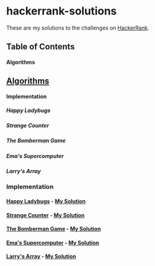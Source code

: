 # hackerrank-solutions

These are my solutions to the challenges on [HackerRank](https://www.hackerrank.com).


## Table of Contents

#### Algorithms


## [Algorithms](https://www.hackerrank.com/domains/algorithms)

#### Implementation
##### Happy Ladybugs
##### Strange Counter
##### The Bomberman Game
##### Ema's Supercomputer
##### Larry's Array


### Implementation

#### [Happy Ladybugs](https://www.hackerrank.com/challenges/happy-ladybugs) - [My Solution](./algorithms/happy-ladybugs)

#### [Strange Counter](https://www.hackerrank.com/challenges/strange-code) - [My Solution](./algorithms/strange-counter.cs)

#### [The Bomberman Game](https://www.hackerrank.com/challenges/bomber-man) - [My Solution](./algorithms/the-bomberman-game.cs)

#### [Ema's Supercomputer](https://www.hackerrank.com/challenges/two-pluses) - [My Solution](./algorithms/emas-supercomputer.cs)

#### [Larry's Array](https://www.hackerrank.com/challenges/larrys-array) - [My Solution](./algorithms/larrys-array.cs)